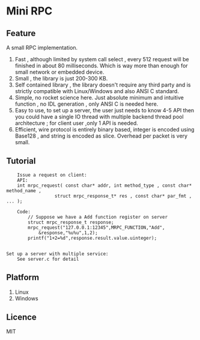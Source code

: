 # Mini RPC

## Feature
A small RPC implementation. 
1. Fast , although limited by system call select , every 512 request will be finished in about 80 milliseconds. Which
 is way more than enough for small network or embedded device.
2. Small , the library is just 200-300 KB. 
3. Self contained library , the library doesn't require any third party and is strictly compatible with Linux/Windows and
 also ANSI C standard.
4. Simple, no rocket science here. Just absolute minimum and intuitive function , no IDL generation , only ANSI C 
    is needed here.
5. Easy to use, to set up a server, the user just needs to know 4-5 API then you could have a single IO thread with 
    multiple backend thread pool architecture ; for client user ,only 1 API is needed.
6. Efficient, wire protocol is entirely binary based, integer is encoded using Base128 , and string is encoded
    as slice. Overhead per packet is very small.
	
## Tutorial
```
	Issue a request on client:
	API:
	int mrpc_request( const char* addr, int method_type , const char* method_name ,
                  struct mrpc_response_t* res , const char* par_fmt , ... );
				  
	Code:
		// Suppose we have a Add function register on server
		struct mrpc_response_t response;
		mrpc_request("127.0.0.1:12345",MRPC_FUNCTION,"Add",
			&response,"%u%u",1,2);
		printf("1+2=%d",response.result.value.uinteger);
		
```
	Set up a server with multiple service:
		See server.c for detail

## Platform 
1. Linux
2. Windows

## Licence
 MIT
 


